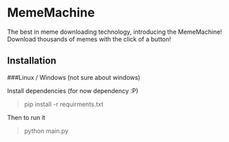 # MemeMachine

The best in meme downloading technology, introducing the MemeMachine! Download thousands of memes with the click of a button!

## Installation

###Linux / Windows (not sure about windows)

Install dependencies (for now dependency :P)

> pip install -r requirments.txt


Then to run it

> python main.py


